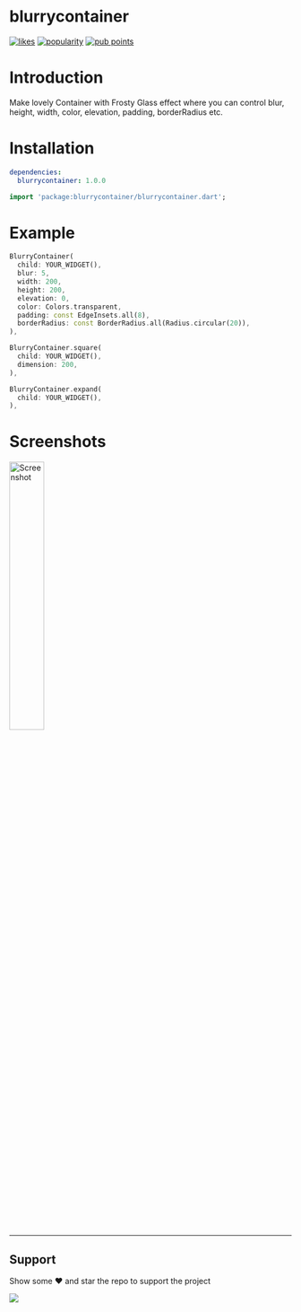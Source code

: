 # blurrycontainer

[![likes](https://badges.bar/blurrycontainer/likes)](https://pub.dev/packages/blurrycontainer/score)
[![popularity](https://badges.bar/blurrycontainer/popularity)](https://pub.dev/packages/blurrycontainer/score)
[![pub points](https://badges.bar/blurrycontainer/pub%20points)](https://pub.dev/packages/blurrycontainer/score)

# Introduction

Make lovely Container with Frosty Glass effect where you can control blur, height, width, color, elevation, padding, borderRadius etc.


# Installation

```yaml
dependencies:
  blurrycontainer: 1.0.0
```

```dart
import 'package:blurrycontainer/blurrycontainer.dart';
```

# Example


```dart
BlurryContainer(
  child: YOUR_WIDGET(),
  blur: 5,
  width: 200,
  height: 200,
  elevation: 0,
  color: Colors.transparent,
  padding: const EdgeInsets.all(8),
  borderRadius: const BorderRadius.all(Radius.circular(20)),
),
```

```dart
BlurryContainer.square(
  child: YOUR_WIDGET(),
  dimension: 200,
),
```

```dart
BlurryContainer.expand(
  child: YOUR_WIDGET(),
),
```
# Screenshots

<img src="https://raw.githubusercontent.com/ranjeetrocky/blurry_container/master/Screenshot.png" height="35%" width="35%"  alt="Screenshot"/>

___


## Support

Show some :heart: and star the repo to support the project

<a href="https://www.buymeacoffee.com/MananDomadiya"><img src="https://img.buymeacoffee.com/button-api/?text=Buy me a Pizza&emoji=🍕&slug=MananDomadiya&button_colour=5F7FFF&font_colour=ffffff&font_family=Cookie&outline_colour=000000&coffee_colour=FFDD00" /></a>
